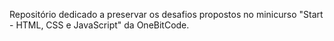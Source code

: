 Repositório dedicado a preservar os desafios propostos no minicurso "Start - HTML, CSS e JavaScript" da OneBitCode.
